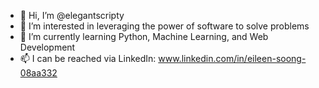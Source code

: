 - 👋 Hi, I’m @elegantscripty
- 👀 I’m interested in leveraging the power of software to solve problems
- 🌱 I’m currently learning Python, Machine Learning, and Web Development
- 📫 I can be reached via LinkedIn: www.linkedin.com/in/eileen-soong-08aa332

<!---
elegantscripty/elegantscripty is a ✨ special ✨ repository because its `README.md` (this file) appears on your GitHub profile.
You can click the Preview link to take a look at your changes.
--->

